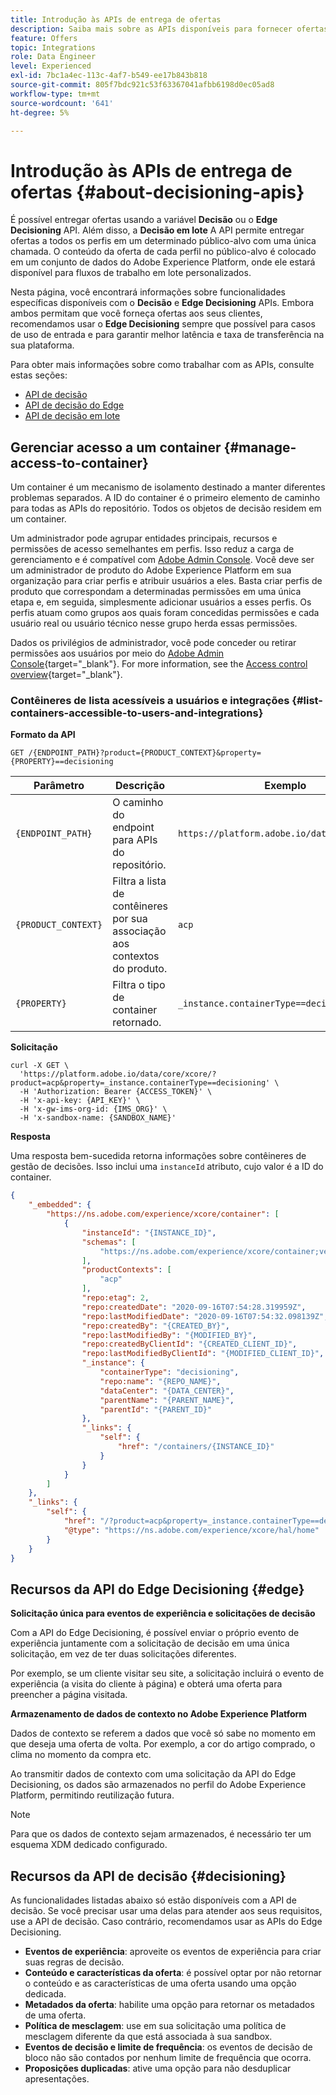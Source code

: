 ```yaml
---
title: Introdução às APIs de entrega de ofertas
description: Saiba mais sobre as APIs disponíveis para fornecer ofertas personalizadas.
feature: Offers
topic: Integrations
role: Data Engineer
level: Experienced
exl-id: 7bc1a4ec-113c-4af7-b549-ee17b843b818
source-git-commit: 805f7bdc921c53f63367041afbb6198d0ec05ad8
workflow-type: tm+mt
source-wordcount: '641'
ht-degree: 5%

---
```


# Introdução às APIs de entrega de ofertas {#about-decisioning-apis}

É possível entregar ofertas usando a variável **Decisão** ou o **Edge Decisioning** API. Além disso, a **Decisão em lote** A API permite entregar ofertas a todos os perfis em um determinado público-alvo com uma única chamada. O conteúdo da oferta de cada perfil no público-alvo é colocado em um conjunto de dados do Adobe Experience Platform, onde ele estará disponível para fluxos de trabalho em lote personalizados.

Nesta página, você encontrará informações sobre funcionalidades específicas disponíveis com o **Decisão** e **Edge Decisioning** APIs. Embora ambos permitam que você forneça ofertas aos seus clientes, recomendamos usar o **Edge Decisioning** sempre que possível para casos de uso de entrada e para garantir melhor latência e taxa de transferência na sua plataforma.


Para obter mais informações sobre como trabalhar com as APIs, consulte estas seções:
* [API de decisão](decisioning-api.md)
* [API de decisão do Edge](edge-decisioning-api.md)
* [API de decisão em lote](batch-decisioning-api.md)

## Gerenciar acesso a um container {#manage-access-to-container}

Um container é um mecanismo de isolamento destinado a manter diferentes problemas separados. A ID do container é o primeiro elemento de caminho para todas as APIs do repositório. Todos os objetos de decisão residem em um container.

Um administrador pode agrupar entidades principais, recursos e permissões de acesso semelhantes em perfis. Isso reduz a carga de gerenciamento e é compatível com [Adobe Admin Console](https://adminconsole.adobe.com/). Você deve ser um administrador de produto do Adobe Experience Platform em sua organização para criar perfis e atribuir usuários a eles. Basta criar perfis de produto que correspondam a determinadas permissões em uma única etapa e, em seguida, simplesmente adicionar usuários a esses perfis. Os perfis atuam como grupos aos quais foram concedidas permissões e cada usuário real ou usuário técnico nesse grupo herda essas permissões.

Dados os privilégios de administrador, você pode conceder ou retirar permissões aos usuários por meio do [Adobe Admin Console](https://adminconsole.adobe.com/){target="_blank"}. For more information, see the [Access control overview](https://experienceleague.adobe.com/docs/experience-platform/access-control/home.html?lang=pt-BR){target="_blank"}.

### Contêineres de lista acessíveis a usuários e integrações {#list-containers-accessible-to-users-and-integrations}

**Formato da API**

```http
GET /{ENDPOINT_PATH}?product={PRODUCT_CONTEXT}&property={PROPERTY}==decisioning
```

| Parâmetro | Descrição | Exemplo |
| --------- | ----------- | ------- |
| `{ENDPOINT_PATH}` | O caminho do endpoint para APIs do repositório. | `https://platform.adobe.io/data/core/xcore/` |
| `{PRODUCT_CONTEXT}` | Filtra a lista de contêineres por sua associação aos contextos do produto. | `acp` |
| `{PROPERTY}` | Filtra o tipo de container retornado. | `_instance.containerType==decisioning` |

**Solicitação**

```shell
curl -X GET \
  'https://platform.adobe.io/data/core/xcore/?product=acp&property=_instance.containerType==decisioning' \
  -H 'Authorization: Bearer {ACCESS_TOKEN}' \
  -H 'x-api-key: {API_KEY}' \
  -H 'x-gw-ims-org-id: {IMS_ORG}' \
  -H 'x-sandbox-name: {SANDBOX_NAME}'
```

**Resposta**

Uma resposta bem-sucedida retorna informações sobre contêineres de gestão de decisões. Isso inclui uma `instanceId` atributo, cujo valor é a ID do container.

```json
{
    "_embedded": {
        "https://ns.adobe.com/experience/xcore/container": [
            {
                "instanceId": "{INSTANCE_ID}",
                "schemas": [
                    "https://ns.adobe.com/experience/xcore/container;version=0.5"
                ],
                "productContexts": [
                    "acp"
                ],
                "repo:etag": 2,
                "repo:createdDate": "2020-09-16T07:54:28.319959Z",
                "repo:lastModifiedDate": "2020-09-16T07:54:32.098139Z",
                "repo:createdBy": "{CREATED_BY}",
                "repo:lastModifiedBy": "{MODIFIED_BY}",
                "repo:createdByClientId": "{CREATED_CLIENT_ID}",
                "repo:lastModifiedByClientId": "{MODIFIED_CLIENT_ID}",
                "_instance": {
                    "containerType": "decisioning",
                    "repo:name": "{REPO_NAME}",
                    "dataCenter": "{DATA_CENTER}",
                    "parentName": "{PARENT_NAME}",
                    "parentId": "{PARENT_ID}"
                },
                "_links": {
                    "self": {
                        "href": "/containers/{INSTANCE_ID}"
                    }
                }
            }
        ]
    },
    "_links": {
        "self": {
            "href": "/?product=acp&property=_instance.containerType==decisioning",
            "@type": "https://ns.adobe.com/experience/xcore/hal/home"
        }
    }
}
```

## Recursos da API do Edge Decisioning {#edge}

**Solicitação única para eventos de experiência e solicitações de decisão**

Com a API do Edge Decisioning, é possível enviar o próprio evento de experiência juntamente com a solicitação de decisão em uma única solicitação, em vez de ter duas solicitações diferentes.

Por exemplo, se um cliente visitar seu site, a solicitação incluirá o evento de experiência (a visita do cliente à página) e obterá uma oferta para preencher a página visitada.

**Armazenamento de dados de contexto no Adobe Experience Platform**

Dados de contexto se referem a dados que você só sabe no momento em que deseja uma oferta de volta. Por exemplo, a cor do artigo comprado, o clima no momento da compra etc.

Ao transmitir dados de contexto com uma solicitação da API do Edge Decisioning, os dados são armazenados no perfil do Adobe Experience Platform, permitindo reutilização futura.

>[!NOTE]
>
>Para que os dados de contexto sejam armazenados, é necessário ter um esquema XDM dedicado configurado.

## Recursos da API de decisão {#decisioning}

As funcionalidades listadas abaixo só estão disponíveis com a API de decisão. Se você precisar usar uma delas para atender aos seus requisitos, use a API de decisão. Caso contrário, recomendamos usar as APIs do Edge Decisioning.

* **Eventos de experiência**: aproveite os eventos de experiência para criar suas regras de decisão.
* **Conteúdo e características da oferta**: é possível optar por não retornar o conteúdo e as características de uma oferta usando uma opção dedicada.
* **Metadados da oferta**: habilite uma opção para retornar os metadados de uma oferta.
* **Política de mesclagem**: use em sua solicitação uma política de mesclagem diferente da que está associada à sua sandbox.
* **Eventos de decisão e limite de frequência**: os eventos de decisão de bloco não são contados por nenhum limite de frequência que ocorra.
* **Proposições duplicadas**: ative uma opção para não desduplicar apresentações.
